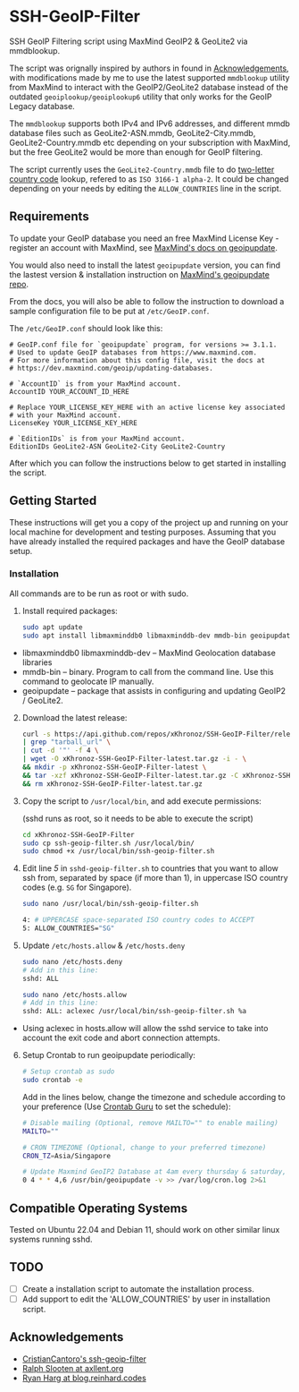 # SSH-GeoIP-Filter
SSH GeoIP Filtering script using MaxMind GeoIP2 & GeoLite2 via mmdblookup.

The script was orignally inspired by authors in found in [Acknowledgements](#acknowledgements), with modifications made by me to use the latest supported `mmdblookup` utility from MaxMind to interact with the GeoIP2/GeoLite2 database instead of the outdated `geoiplookup/geoiplookup6` utility that only works for the GeoIP Legacy database.

The `mmdblookup` supports both IPv4 and IPv6 addresses, and different mmdb database files such as GeoLite2-ASN.mmdb, GeoLite2-City.mmdb, GeoLite2-Country.mmdb etc depending on your subscription with MaxMind, but the free GeoLite2 would be more than enough for GeoIP filtering.

The script currently uses the `GeoLite2-Country.mmdb` file to do [two-letter country code](https://dev.maxmind.com/geoip/docs/databases/city-and-country#:~:text=City-,country_iso_code,-string%20(2)) lookup, refered to as `ISO 3166-1 alpha-2`. It could be changed depending on your needs by editing the `ALLOW_COUNTRIES` line in the script.

## Requirements

To update your GeoIP database you need an free MaxMind License Key - register an account
with MaxMind, see [MaxMind's docs on geoipupdate](https://dev.maxmind.com/geoip/updating-databases).

You would also need to install the latest `geoipupdate` version,
you can find the lastest version & installation instruction on [MaxMind's geoipupdate repo](https://github.com/maxmind/geoipupdate).

From the docs, you will also be able to follow the instruction to download a sample configuration file to be put at `/etc/GeoIP.conf`.

The `/etc/GeoIP.conf` should look like this:

```plain
# GeoIP.conf file for `geoipupdate` program, for versions >= 3.1.1.
# Used to update GeoIP databases from https://www.maxmind.com.
# For more information about this config file, visit the docs at
# https://dev.maxmind.com/geoip/updating-databases.

# `AccountID` is from your MaxMind account.
AccountID YOUR_ACCOUNT_ID_HERE

# Replace YOUR_LICENSE_KEY_HERE with an active license key associated
# with your MaxMind account.
LicenseKey YOUR_LICENSE_KEY_HERE

# `EditionIDs` is from your MaxMind account.
EditionIDs GeoLite2-ASN GeoLite2-City GeoLite2-Country
```

After which you can follow the instructions below to get started in installing the script.

## Getting Started

These instructions will get you a copy of the project up and running on your local machine for development and testing purposes. Assuming that you have already installed the required packages and have the GeoIP database setup.

### Installation

All commands are to be run as root or with sudo.

1. Install required packages:

    ```bash
    sudo apt update
    sudo apt install libmaxminddb0 libmaxminddb-dev mmdb-bin geoipupdate
    ```

- libmaxminddb0 libmaxminddb-dev – MaxMind Geolocation database libraries
- mmdb-bin – binary. Program to call from the command line. Use this command to geolocate IP manually.
- geoipupdate – package that assists in configuring and updating GeoIP2 / GeoLite2.

2. Download the latest release:

    ```bash
    curl -s https://api.github.com/repos/xKhronoz/SSH-GeoIP-Filter/releases/latest \
    | grep "tarball_url" \
    | cut -d '"' -f 4 \
    | wget -O xKhronoz-SSH-GeoIP-Filter-latest.tar.gz -i - \
    && mkdir -p xKhronoz-SSH-GeoIP-Filter-latest \
    && tar -xzf xKhronoz-SSH-GeoIP-Filter-latest.tar.gz -C xKhronoz-SSH-GeoIP-Filter-latest --strip-components=1 \
    && rm xKhronoz-SSH-GeoIP-Filter-latest.tar.gz
    ```

3. Copy the script to `/usr/local/bin`, and add execute permissions:

    (sshd runs as root, so it needs to be able to execute the script)

    ```bash
    cd xKhronoz-SSH-GeoIP-Filter
    sudo cp ssh-geoip-filter.sh /usr/local/bin/
    sudo chmod +x /usr/local/bin/ssh-geoip-filter.sh
    ```

4. Edit line *5* in `sshd-geoip-filter.sh` to countries that you want to allow ssh from, separated by space (if more than 1), in uppercase ISO country codes (e.g. `SG` for Singapore).

    ```bash
    sudo nano /usr/local/bin/ssh-geoip-filter.sh
    ```

    ```bash
    4: # UPPERCASE space-separated ISO country codes to ACCEPT
    5: ALLOW_COUNTRIES="SG"
    ```

5. Update `/etc/hosts.allow` & `/etc/hosts.deny`

    ```bash
    sudo nano /etc/hosts.deny
    # Add in this line:
    sshd: ALL

    sudo nano /etc/hosts.allow
    # Add in this line:
    sshd: ALL: aclexec /usr/local/bin/ssh-geoip-filter.sh %a
    ```

- Using aclexec in hosts.allow will allow the sshd service to take into account the exit code and abort connection attempts.

6. Setup Crontab to run geoipupdate periodically:

    ```bash
    # Setup crontab as sudo
    sudo crontab -e
    ```

    Add in the lines below, change the timezone and schedule according to your preference (Use [Crontab Guru](https://crontab.guru) to set the schedule):

    ```bash
    # Disable mailing (Optional, remove MAILTO="" to enable mailing)
    MAILTO=""

    # CRON TIMEZONE (Optional, change to your preferred timezone)
    CRON_TZ=Asia/Singapore

    # Update Maxmind GeoIP2 Database at 4am every thursday & saturday, logs to a file
    0 4 * * 4,6 /usr/bin/geoipupdate -v >> /var/log/cron.log 2>&1
    ```

## Compatible Operating Systems

Tested on Ubuntu 22.04 and Debian 11, should work on other similar linux systems running sshd.

## TODO

- [ ] Create a installation script to automate the installation process.
- [ ] Add support to edit the 'ALLOW_COUNTRIES' by user in installation script.

## Acknowledgements <a name = "acknowledgements"></a>

- [CristianCantoro's ssh-geoip-filter](https://github.com/CristianCantoro/ssh-geoip-filter)
- [Ralph Slooten at axllent.org](https://www.axllent.org/docs/view/ssh-geoip/)
- [Ryan Harg at blog.reinhard.codes](https://blog.reinhard.codes/2023/04/02/restricting-access-to-ssh-using-fail2ban-and-geoip/)
